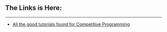 ## The Links is Here:
---
- [All the good tutorials found for Competitive Programming](https://codeforces.com/blog/entry/57282)
